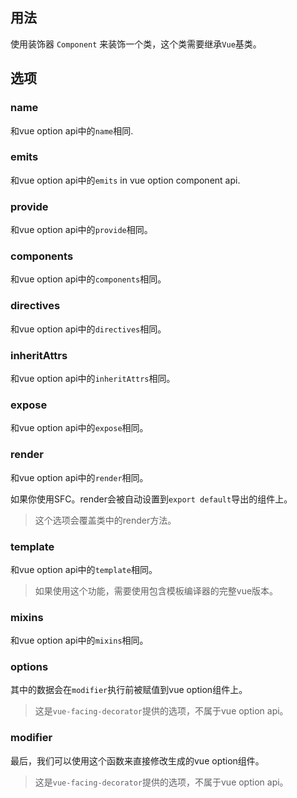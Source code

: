 ## 用法

使用装饰器 `Component` 来装饰一个类，这个类需要继承`Vue`基类。

[](./code-usage-base.ts ':include :type=code typescript')

## 选项

### name

和vue option api中的`name`相同.

[](./code-option-name.ts ':include :type=code typescript')

### emits

和vue option api中的`emits` in vue option component api.

[](./code-option-emits.ts ':include :type=code typescript')

### provide

和vue option api中的`provide`相同。

[](./code-option-provide.ts ':include :type=code typescript')

### components

和vue option api中的`components`相同。

[](./code-option-components.ts ':include :type=code typescript')

### directives

和vue option api中的`directives`相同。

[](./code-option-directives.ts ':include :type=code typescript')

### inheritAttrs

和vue option api中的`inheritAttrs`相同。

[](./code-option-inherit-attrs.ts ':include :type=code typescript')

### expose

和vue option api中的`expose`相同。

[](./code-option-expose.ts ':include :type=code typescript')

### render

和vue option api中的`render`相同。

如果你使用SFC。render会被自动设置到`export default`导出的组件上。

> 这个选项会覆盖类中的render方法。

[](./code-option-template.ts ':include :type=code typescript')

### template

和vue option api中的`template`相同。

> 如果使用这个功能，需要使用包含模板编译器的完整vue版本。

[](./code-option-template.ts ':include :type=code typescript')

### mixins

和vue option api中的`mixins`相同。

[](./code-option-mixins.ts ':include :type=code typescript')

### options

其中的数据会在`modifier`执行前被赋值到vue option组件上。

> 这是`vue-facing-decorator`提供的选项，不属于vue option api。

[](./code-option-options.ts ':include :type=code typescript')

### modifier

最后，我们可以使用这个函数来直接修改生成的vue option组件。

> 这是`vue-facing-decorator`提供的选项，不属于vue option api。

[](./code-option-modifier.ts ':include :type=code typescript')
